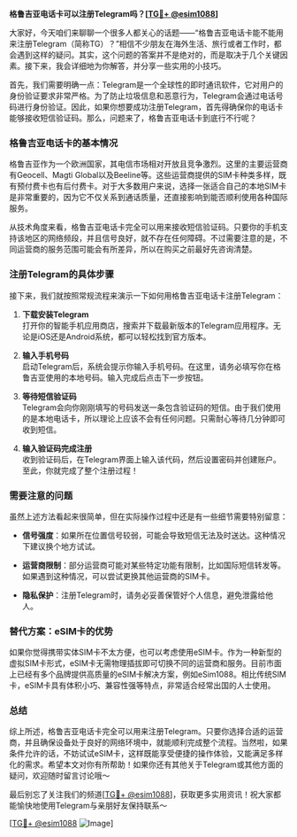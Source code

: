 **格鲁吉亚电话卡可以注册Telegram吗？[[TG💪+ @esim1088](https://t.me/s/esim1088)]**

大家好，今天咱们来聊聊一个很多人都关心的话题——“格鲁吉亚电话卡能不能用来注册Telegram（简称TG）？”相信不少朋友在海外生活、旅行或者工作时，都会遇到这样的疑问。其实，这个问题的答案并不是绝对的，而是取决于几个关键因素。接下来，我会详细地为你解答，并分享一些实用的小技巧。

首先，我们需要明确一点：Telegram是一个全球性的即时通讯软件，它对用户的身份验证要求非常严格。为了防止垃圾信息和恶意行为，Telegram会通过电话号码进行身份验证。因此，如果你想要成功注册Telegram，首先得确保你的电话卡能够接收短信验证码。那么，问题来了，格鲁吉亚电话卡到底行不行呢？

### 格鲁吉亚电话卡的基本情况

格鲁吉亚作为一个欧洲国家，其电信市场相对开放且竞争激烈。这里的主要运营商有Geocell、Magti Global以及Beeline等。这些运营商提供的SIM卡种类多样，既有预付费卡也有后付费卡。对于大多数用户来说，选择一张适合自己的本地SIM卡是非常重要的，因为它不仅关系到通话质量，还直接影响到能否顺利使用各种国际服务。

从技术角度来看，格鲁吉亚电话卡完全可以用来接收短信验证码。只要你的手机支持该地区的网络频段，并且信号良好，就不存在任何障碍。不过需要注意的是，不同运营商的服务范围可能会有所差异，所以在购买之前最好先咨询清楚。

### 注册Telegram的具体步骤

接下来，我们就按照常规流程来演示一下如何用格鲁吉亚电话卡注册Telegram：

1. **下载安装Telegram**  
   打开你的智能手机应用商店，搜索并下载最新版本的Telegram应用程序。无论是iOS还是Android系统，都可以轻松找到官方版本。

2. **输入手机号码**  
   启动Telegram后，系统会提示你输入手机号码。在这里，请务必填写你在格鲁吉亚使用的本地号码。输入完成后点击下一步按钮。

3. **等待短信验证码**  
   Telegram会向你刚刚填写的号码发送一条包含验证码的短信。由于我们使用的是本地电话卡，所以理论上应该不会有任何问题。只需耐心等待几分钟即可收到短信。

4. **输入验证码完成注册**  
   收到验证码后，在Telegram界面上输入该代码，然后设置密码并创建账户。至此，你就完成了整个注册过程！

### 需要注意的问题

虽然上述方法看起来很简单，但在实际操作过程中还是有一些细节需要特别留意：

- **信号强度**：如果所在位置信号较弱，可能会导致短信无法及时送达。这种情况下建议换个地方试试。
  
- **运营商限制**：部分运营商可能对某些特定功能有限制，比如国际短信转发等。如果遇到这种情况，可以尝试更换其他运营商的SIM卡。

- **隐私保护**：注册Telegram时，请务必妥善保管好个人信息，避免泄露给他人。

### 替代方案：eSIM卡的优势

如果你觉得携带实体SIM卡不太方便，也可以考虑使用eSIM卡。作为一种新型的虚拟SIM卡形式，eSIM卡无需物理插拔即可切换不同的运营商和服务。目前市面上已经有多个品牌提供高质量的eSIM卡解决方案，例如eSim1088。相比传统SIM卡，eSIM卡具有体积小巧、兼容性强等特点，非常适合经常出国的人士使用。

### 总结

综上所述，格鲁吉亚电话卡完全可以用来注册Telegram。只要你选择合适的运营商，并且确保设备处于良好的网络环境中，就能顺利完成整个流程。当然啦，如果条件允许的话，不妨试试eSIM卡，这样既能享受便捷的操作体验，又能满足多样化的需求。希望本文对你有所帮助！如果你还有其他关于Telegram或其他方面的疑问，欢迎随时留言讨论哦～

最后别忘了关注我们的频道[[TG💪+ @esim1088](https://t.me/s/esim1088)]，获取更多实用资讯！祝大家都能愉快地使用Telegram与亲朋好友保持联系～  

[[TG💪+ @esim1088](https://t.me/s/esim1088) ![Image](https://i.postimg.cc/4NQfJmqS/Snipaste-2025-05-13-00-14-12.png)]